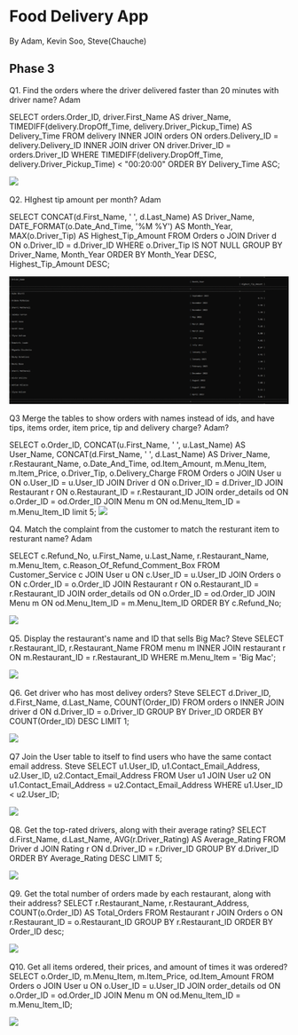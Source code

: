 # Food Delivery App

By Adam, Kevin Soo, Steve(Chauche)

## Phase 3



Q1. Find the orders where the driver delivered faster than 20 minutes with driver name? Adam

SELECT orders.Order_ID, 
    driver.First_Name AS driver_Name,
    TIMEDIFF(delivery.DropOff_Time, delivery.Driver_Pickup_Time) AS Delivery_Time
        FROM delivery
        INNER JOIN orders 
            ON orders.Delivery_ID = delivery.Delivery_ID
                INNER JOIN driver
                ON driver.Driver_ID = orders.Driver_ID
                     WHERE TIMEDIFF(delivery.DropOff_Time, delivery.Driver_Pickup_Time) < "00:20:00"
                        ORDER BY Delivery_Time ASC;
                        
![](img/fcbj.png)

Q2.  HIghest tip amount per month? Adam

SELECT 
    CONCAT(d.First_Name, ' ', d.Last_Name) AS Driver_Name, 
    DATE_FORMAT(o.Date_And_Time, '%M %Y') AS Month_Year, 
    MAX(o.Driver_Tip) AS Highest_Tip_Amount 
        FROM 
        Orders o 
             JOIN Driver d ON o.Driver_ID = d.Driver_ID 
                WHERE 
                o.Driver_Tip IS NOT NULL 
                    GROUP BY 
                    Driver_Name, Month_Year 
                        ORDER BY 
                        Month_Year DESC, 
                        Highest_Tip_Amount DESC;
                        
 ![](img/image.png)

Q3 Merge the tables to show orders with names instead of ids, and have tips, items order, item price, tip and delivery charge? Adam?

SELECT 
  o.Order_ID, 
  CONCAT(u.First_Name, ' ', u.Last_Name) AS User_Name, 
  CONCAT(d.First_Name, ' ', d.Last_Name) AS Driver_Name, 
  r.Restaurant_Name, 
  o.Date_And_Time, 
  od.Item_Amount, 
  m.Menu_Item, 
  m.Item_Price, 
  o.Driver_Tip, 
  o.Delivery_Charge
    FROM 
    Orders o 
        JOIN User u ON o.User_ID = u.User_ID 
            JOIN Driver d ON o.Driver_ID = d.Driver_ID 
                JOIN Restaurant r ON o.Restaurant_ID = r.Restaurant_ID 
                    JOIN order_details od ON o.Order_ID = od.Order_ID 
                        JOIN Menu m ON od.Menu_Item_ID = m.Menu_Item_ID
                        limit 5;
 ![](img/Door%20Dash%20DFD.jpg)



Q4. Match the complaint from the customer to match the resturant item to resturant name? Adam

SELECT c.Refund_No, u.First_Name, u.Last_Name, r.Restaurant_Name, m.Menu_Item, c.Reason_Of_Refund_Comment_Box
    FROM Customer_Service c
        JOIN User u ON c.User_ID = u.User_ID
        JOIN Orders o ON c.Order_ID = o.Order_ID
        JOIN Restaurant r ON o.Restaurant_ID = r.Restaurant_ID
        JOIN order_details od ON o.Order_ID = od.Order_ID
        JOIN Menu m ON od.Menu_Item_ID = m.Menu_Item_ID
            ORDER BY c.Refund_No;

![](img/Door%20Dash%20DFD.jpg)

Q5. Display the restaurant's name and ID that sells Big Mac? Steve
SELECT r.Restaurant_ID, r.Restaurant_Name
    FROM menu m
        INNER JOIN restaurant r ON m.Restaurant_ID = r.Restaurant_ID
            WHERE m.Menu_Item = 'Big Mac';

![](img/Door%20Dash%20DFD.jpg)

Q6. Get driver who has most delivey orders? Steve
SELECT d.Driver_ID, d.First_Name, d.Last_Name, COUNT(Order_ID)
    FROM orders o
        INNER JOIN driver d 
            ON d.Driver_ID = o.Driver_ID
                GROUP BY Driver_ID
                ORDER BY COUNT(Order_ID) DESC
                LIMIT 1;
  
 ![](img/Door%20Dash%20DFD.jpg)

Q7 Join the User table to itself to find users who have the same contact email address. Steve
SELECT u1.User_ID, u1.Contact_Email_Address, u2.User_ID, u2.Contact_Email_Address
    FROM User u1
        JOIN User u2 ON u1.Contact_Email_Address = u2.Contact_Email_Address
        WHERE u1.User_ID < u2.User_ID;

![](img/Door%20Dash%20DFD.jpg)

Q8. Get the top-rated drivers, along with their average rating?
SELECT d.First_Name, d.Last_Name, AVG(r.Driver_Rating) AS Average_Rating
    FROM Driver d
        JOIN Rating r ON d.Driver_ID = r.Driver_ID
            GROUP BY d.Driver_ID
            ORDER BY Average_Rating DESC
            LIMIT 5;

![](img/Door%20Dash%20DFD.jpg)

Q9. Get the total number of orders made by each restaurant, along with their address?
SELECT r.Restaurant_Name, r.Restaurant_Address, COUNT(o.Order_ID) AS Total_Orders
    FROM Restaurant r
        JOIN Orders o ON r.Restaurant_ID = o.Restaurant_ID
            GROUP BY r.Restaurant_ID 
            ORDER BY Order_ID desc;

![](img/Door%20Dash%20DFD.jpg)

Q10. Get all items ordered, their prices, and amount of times it was ordered?
SELECT o.Order_ID, m.Menu_Item, m.Item_Price, od.Item_Amount
    FROM Orders o
        JOIN User u ON o.User_ID = u.User_ID
        JOIN order_details od ON o.Order_ID = od.Order_ID
        JOIN Menu m ON od.Menu_Item_ID = m.Menu_Item_ID;

![](img/Door%20Dash%20DFD.jpg)
